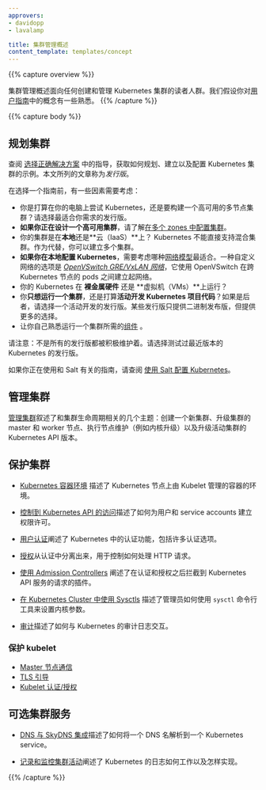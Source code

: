```yaml
---
approvers:
- davidopp
- lavalamp

title: 集群管理概述
content_template: templates/concept
---
```


{{% capture overview %}}

集群管理概述面向任何创建和管理 Kubernetes 集群的读者人群。我们假设你对[用户指南](/docs/user-guide/)中的概念有一些熟悉。
{{% /capture %}}

{{% capture body %}}

## 规划集群


查阅 [选择正确解决方案](/docs/setup/pick-right-solution/) 中的指导，获取如何规划、建立以及配置 Kubernetes 集群的示例。本文所列的文章称为*发行版*。


在选择一个指南前，有一些因素需要考虑：

 - 你是打算在你的电脑上尝试 Kubernetes，还是要构建一个高可用的多节点集群？请选择最适合你需求的发行版。
 - **如果你正在设计一个高可用集群**，请了解[在多个 zones 中配置集群](/docs/admin/multi-cluster)。
 - 你的集群是在**本地**还是**云（IaaS）**上？ Kubernetes 不能直接支持混合集群。作为代替，你可以建立多个集群。
 - **如果你在本地配置 Kubernetes**，需要考虑哪种[网络模型](/docs/admin/networking)最适合。一种自定义网络的选项是 [*OpenVSwitch GRE/VxLAN 网络*](/docs/admin/ovs-networking/)，它使用 OpenVSwitch 在跨 Kubernetes 节点的 pods 之间建立起网络。
 - 你的 Kubernetes 在 **裸金属硬件** 还是 **虚拟机（VMs）**上运行？
 - 你**只想运行一个集群**，还是打算**活动开发 Kubernetes 项目代码**？如果是后者，请选择一个活动开发的发行版。某些发行版只提供二进制发布版，但提供更多的选择。
 - 让你自己熟悉运行一个集群所需的[组件](/docs/admin/cluster-components) 。


请注意：不是所有的发行版都被积极维护着。请选择测试过最近版本的 Kubernetes 的发行版。


如果你正在使用和 Salt 有关的指南，请查阅  [使用 Salt 配置 Kubernetes](/docs/admin/salt)。


## 管理集群


[管理集群](/docs/concepts/cluster-administration/cluster-management/)叙述了和集群生命周期相关的几个主题：创建一个新集群、升级集群的 master 和 worker 节点、执行节点维护（例如内核升级）以及升级活动集群的 Kubernetes API 版本。


## 保护集群


* [Kubernetes 容器环境](/docs/concepts/containers/container-environment-variables/) 描述了 Kubernetes 节点上由 Kubelet 管理的容器的环境。


* [控制到 Kubernetes API 的访问](/docs/admin/accessing-the-api)描述了如何为用户和 service accounts 建立权限许可。


*  [用户认证](/docs/admin/authentication)阐述了 Kubernetes 中的认证功能，包括许多认证选项。


*  [授权](/docs/admin/authorization)从认证中分离出来，用于控制如何处理 HTTP 请求。


*  [使用 Admission Controllers](/docs/admin/admission-controllers) 阐述了在认证和授权之后拦截到 Kubernetes API 服务的请求的插件。


* [在 Kubernetes Cluster 中使用 Sysctls](/docs/concepts/cluster-administration/sysctl-cluster/) 描述了管理员如何使用 `sysctl` 命令行工具来设置内核参数。


* [审计](/docs/tasks/debug-application-cluster/audit/)描述了如何与 Kubernetes 的审计日志交互。


### 保护 kubelet

  * [Master 节点通信](/docs/concepts/cluster-administration/master-node-communication/)
  * [TLS 引导](/docs/admin/kubelet-tls-bootstrapping/)
  * [Kubelet 认证/授权](/docs/admin/kubelet-authentication-authorization/)


## 可选集群服务


*  [DNS 与 SkyDNS 集成](/docs/concepts/services-networking/dns-pod-service/)描述了如何将一个 DNS 名解析到一个 Kubernetes service。


* [记录和监控集群活动](/docs/concepts/cluster-administration/logging/)阐述了 Kubernetes 的日志如何工作以及怎样实现。

{{% /capture %}}
